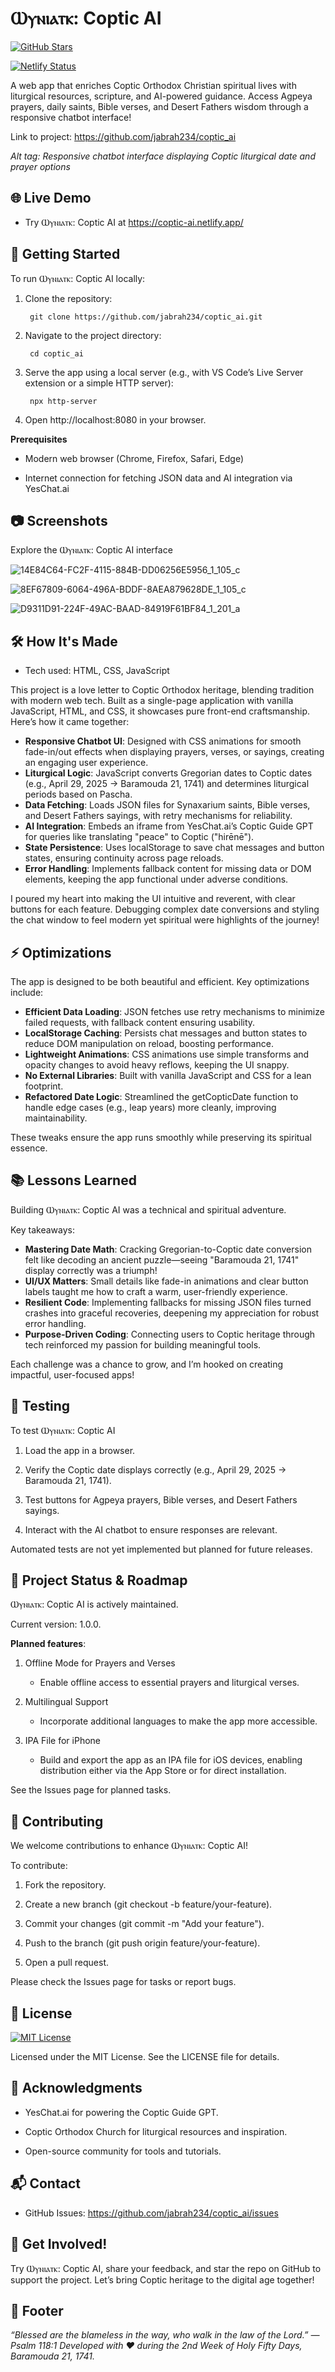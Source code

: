 <h1>Ⲱⲩⲛⲓⲁⲧⲕ: Coptic AI </h1> 

[![GitHub Stars](https://img.shields.io/github/stars/jabrah234/coptic_ai)](https://github.com/jabrah234/coptic_ai/stargazers)

[![Netlify Status](https://api.netlify.com/api/v1/badges/ae26cc09-466f-430d-9456-2557e8fc2f72/deploy-status)](https://app.netlify.com/sites/coptic-ai/deploys)

A web app that enriches Coptic Orthodox Christian spiritual lives with liturgical resources, scripture, and AI-powered guidance. Access Agpeya prayers, daily saints, Bible verses, and Desert Fathers wisdom through a responsive chatbot interface!

Link to project: https://github.com/jabrah234/coptic_ai

_Alt tag: Responsive chatbot interface displaying Coptic liturgical date and prayer options_

<h2>🌐 Live Demo</h2>

* Try Ⲱⲩⲛⲓⲁⲧⲕ: Coptic AI at 
https://coptic-ai.netlify.app/

<h2>🚀 Getting Started</h2>

To run Ⲱⲩⲛⲓⲁⲧⲕ: Coptic AI locally:


1. Clone the repository:

        git clone https://github.com/jabrah234/coptic_ai.git

2. Navigate to the project directory:

        cd coptic_ai

3. Serve the app using a local server (e.g., with VS Code’s Live Server extension or a simple HTTP server):

        npx http-server

4. Open http://localhost:8080 in your browser.
   

**Prerequisites**

* Modern web browser (Chrome, Firefox, Safari, Edge)

* Internet connection for fetching JSON data and AI integration via YesChat.ai

  
<h2>📷 Screenshots</h2>

Explore the Ⲱⲩⲛⲓⲁⲧⲕ: Coptic AI interface

![14E84C64-FC2F-4115-884B-DD06256E5956_1_105_c](https://github.com/user-attachments/assets/dbb4686e-7a75-43ab-ab42-e28134e9d8cf)

![8EF67809-6064-496A-BDDF-8AEA879628DE_1_105_c](https://github.com/user-attachments/assets/534d383d-5943-491f-87b6-ca191a3f38ec)

![D9311D91-224F-49AC-BAAD-84919F61BF84_1_201_a](https://github.com/user-attachments/assets/c6212660-3dfa-481b-a4ff-94e3164159d1)


<h2>🛠️ How It's Made</h2>

* Tech used: HTML, CSS, JavaScript

This project is a love letter to Coptic Orthodox heritage, blending tradition with modern web tech. Built as a single-page application with vanilla JavaScript, HTML, and CSS, it showcases pure front-end craftsmanship. Here’s how it came together:

* **Responsive Chatbot UI**: Designed with CSS animations for smooth fade-in/out effects when displaying prayers, verses, or sayings, creating an engaging user experience.
* **Liturgical Logic**: JavaScript converts Gregorian dates to Coptic dates (e.g., April 29, 2025 → Baramouda 21, 1741) and determines liturgical periods based on Pascha.
* **Data Fetching**: Loads JSON files for Synaxarium saints, Bible verses, and Desert Fathers sayings, with retry mechanisms for reliability.
* **AI Integration**: Embeds an iframe from YesChat.ai’s Coptic Guide GPT for queries like translating "peace" to Coptic ("hirēnē").
* **State Persistence**: Uses localStorage to save chat messages and button states, ensuring continuity across page reloads.
* **Error Handling**: Implements fallback content for missing data or DOM elements, keeping the app functional under adverse conditions.

I poured my heart into making the UI intuitive and reverent, with clear buttons for each feature. Debugging complex date conversions and styling the chat window to feel modern yet spiritual were highlights of the journey!

<h2>⚡️ Optimizations</h2>

The app is designed to be both beautiful and efficient. Key optimizations include:

* **Efficient Data Loading**: JSON fetches use retry mechanisms to minimize failed requests, with fallback content ensuring usability.
* **LocalStorage Caching**: Persists chat messages and button states to reduce DOM manipulation on reload, boosting performance.
* **Lightweight Animations**: CSS animations use simple transforms and opacity changes to avoid heavy reflows, keeping the UI snappy.
* **No External Libraries**: Built with vanilla JavaScript and CSS for a lean footprint.
* **Refactored Date Logic**: Streamlined the getCopticDate function to handle edge cases (e.g., leap years) more cleanly, improving maintainability.

These tweaks ensure the app runs smoothly while preserving its spiritual essence.

<h2>📚 Lessons Learned</h2>

Building Ⲱⲩⲛⲓⲁⲧⲕ: Coptic AI was a technical and spiritual adventure. 

Key takeaways:

* **Mastering Date Math**: Cracking Gregorian-to-Coptic date conversion felt like decoding an ancient puzzle—seeing "Baramouda 21, 1741" display correctly was a triumph!
* **UI/UX Matters**: Small details like fade-in animations and clear button labels taught me how to craft a warm, user-friendly experience.
* **Resilient Code**: Implementing fallbacks for missing JSON files turned crashes into graceful recoveries, deepening my appreciation for robust error handling.
* **Purpose-Driven Coding**: Connecting users to Coptic heritage through tech reinforced my passion for building meaningful tools.

Each challenge was a chance to grow, and I’m hooked on creating impactful, user-focused apps!

<h2>🧪 Testing</h2>

To test Ⲱⲩⲛⲓⲁⲧⲕ: Coptic AI

1. Load the app in a browser.

2. Verify the Coptic date displays correctly (e.g., April 29, 2025 → Baramouda 21, 1741).

3. Test buttons for Agpeya prayers, Bible verses, and Desert Fathers sayings.

4. Interact with the AI chatbot to ensure responses are relevant.

Automated tests are not yet implemented but planned for future releases.


<h2>📅 Project Status & Roadmap</h2>

Ⲱⲩⲛⲓⲁⲧⲕ: Coptic AI is actively maintained. 

Current version: 1.0.0.

**Planned features**:

1. Offline Mode for Prayers and Verses

    * Enable offline access to essential prayers and liturgical verses.

2. Multilingual Support

    * Incorporate additional languages to make the app more accessible.

3. IPA File for iPhone

    * Build and export the app as an IPA file for iOS devices, enabling distribution either via the App Store or for direct installation.

See the Issues page for planned tasks.

<h2>🤝 Contributing</h2>

We welcome contributions to enhance Ⲱⲩⲛⲓⲁⲧⲕ: Coptic AI! 

To contribute:

1. Fork the repository.

2. Create a new branch (git checkout -b feature/your-feature).

3. Commit your changes (git commit -m "Add your feature").

4. Push to the branch (git push origin feature/your-feature).

5. Open a pull request.

Please check the Issues page for tasks or report bugs.

<h2>📜 License</h2>

[![MIT License](https://img.shields.io/badge/License-MIT-green.svg)](https://github.com/jabrah234/coptic_ai/blob/main/LICENSE)

Licensed under the MIT License. See the LICENSE file for details.

<h2>🙏 Acknowledgments</h2>

* YesChat.ai for powering the Coptic Guide GPT.

* Coptic Orthodox Church for liturgical resources and inspiration.

* Open-source community for tools and tutorials.

<h2>📬 Contact</h2>

* GitHub Issues: https://github.com/jabrah234/coptic_ai/issues

<h2>🌟 Get Involved!</h2>

Try Ⲱⲩⲛⲓⲁⲧⲕ: Coptic AI, share your feedback, and star the repo on GitHub to support the project. Let’s bring Coptic heritage to the digital age together!

<h2>🙏 Footer</h2>

_“Blessed are the blameless in the way, who walk in the law of the Lord.” — Psalm 118:1 
Developed with ❤️ during the 2nd Week of Holy Fifty Days, Baramouda 21, 1741._
